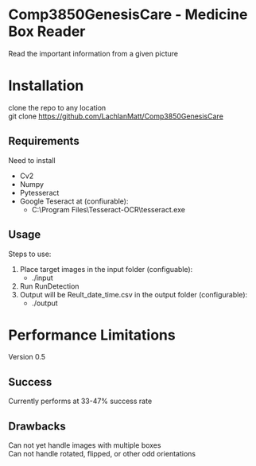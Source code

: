 # Comp3850GenesisCare - Medicine Box Reader
Read the important information from a given picture

# Installation
clone the repo to any location  
git clone https://github.com/LachlanMatt/Comp3850GenesisCare

## Requirements
Need to install 
* Cv2 
* Numpy 
* Pytesseract
* Google Teseract at (confiurable):
    * C:\Program Files\Tesseract-OCR\tesseract.exe

## Usage
Steps to use:
1. Place target images in the input folder (configuable):
    * ./input
2. Run RunDetection 
3. Output will be Reult_date_time.csv in the output folder (configurable):
    * ./output

# Performance Limitations
Version 0.5

## Success
Currently performs at 33-47% success rate

## Drawbacks
Can not yet handle images with multiple boxes  
Can not handle rotated, flipped, or other odd orientations